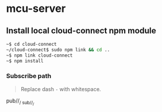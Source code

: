 # mcu-server

## Install local cloud-connect npm module

```bash
~$ cd cloud-connect
~/cloud-connect$ sudo npm link && cd ..
~$ npm link cloud-connect
~$ npm install
```

### Subscribe path

> Replace dash `-` with whitespace.

pub/<root domain>/<sub domain>/<thing name>
sub/<root domain>/<sub domain>/<thing name>